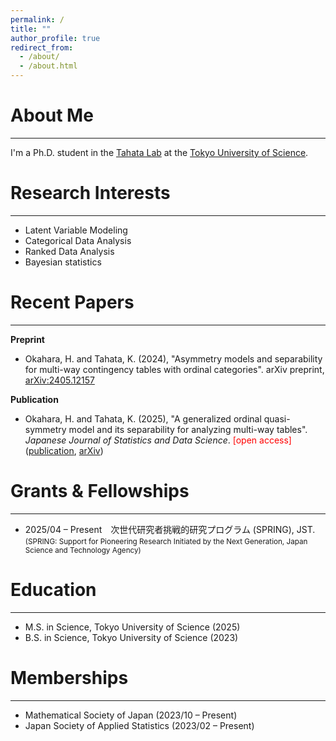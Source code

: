 ```yaml
---
permalink: /
title: ""
author_profile: true
redirect_from: 
  - /about/
  - /about.html
---
```


# About Me
---
I'm a Ph.D. student in the [Tahata Lab](https://tahata-lab.is.noda.tus.ac.jp/) at the [Tokyo University of Science](https://www.tus.ac.jp/en/grad/riko/).


# Research Interests
---
- Latent Variable Modeling
- Categorical Data Analysis
- Ranked Data Analysis
- Bayesian statistics  


# Recent Papers
---

**Preprint**
- Okahara, H. and Tahata, K. (2024), "Asymmetry models and separability for multi-way contingency tables with ordinal categories". arXiv preprint, [arXiv:2405.12157](https://arxiv.org/abs/2405.12157)

**Publication**
- Okahara, H. and Tahata, K. (2025), "A generalized ordinal quasi-symmetry model and its separability for analyzing multi-way tables". *Japanese Journal of Statistics and Data Science*. <span style="color: red;">[open access]</span> ([publication](https://link.springer.com/article/10.1007/s42081-024-00289-4), [arXiv](https://arxiv.org/abs/2405.04193))


# Grants & Fellowships
---
- 2025/04 – Present 次世代研究者挑戦的研究プログラム (SPRING), JST.  
  <small> (SPRING: Support for Pioneering Research Initiated by the Next Generation, Japan Science and Technology Agency) </small>

# Education
---
- M.S. in Science, Tokyo University of Science (2025)
- B.S. in Science, Tokyo University of Science (2023)


# Memberships
---
- Mathematical Society of Japan (2023/10 – Present)
- Japan Society of Applied Statistics (2023/02 – Present)
